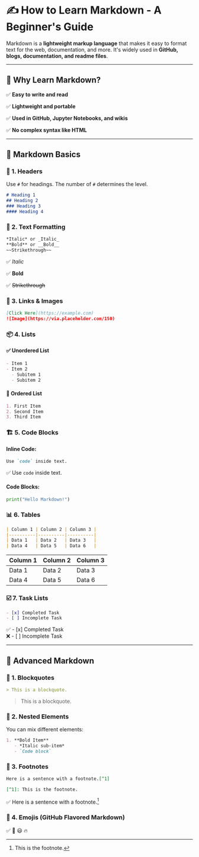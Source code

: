 # ✍️ How to Learn Markdown - A Beginner's Guide

Markdown is a **lightweight markup language** that makes it easy to format text for the web, documentation, and more. It's widely used in **GitHub, blogs, documentation, and readme files**.

---

## 📌 Why Learn Markdown?

✅ **Easy to write and read**

✅ **Lightweight and portable**

✅ **Used in GitHub, Jupyter Notebooks, and wikis**

✅ **No complex syntax like HTML**

---

## 📜 Markdown Basics

### 📂 1. Headers
Use `#` for headings. The number of `#` determines the level.
```md
# Heading 1
## Heading 2
### Heading 3
#### Heading 4
```

### 📝 2. Text Formatting
```md
*Italic* or _Italic_
**Bold** or __Bold__
~~Strikethrough~~
```
✅ *Italic*

✅ **Bold** 

✅ ~~Strikethrough~~

### 🔗 3. Links & Images
```md
[Click Here](https://example.com)
![Image](https://via.placeholder.com/150)
```

### 📦 4. Lists
#### ✅ Unordered List
```md
- Item 1
- Item 2
  - Subitem 1
  - Subitem 2
```

#### 🔢 Ordered List
```md
1. First Item
2. Second Item
3. Third Item
```

### 🏗️ 5. Code Blocks
#### Inline Code:
```md
Use `code` inside text.
```
✅ Use `code` inside text.

#### Code Blocks:

```python
print("Hello Markdown!")
```

### 📊 6. Tables
```md
| Column 1 | Column 2 | Column 3 |
|----------|----------|----------|
| Data 1   | Data 2   | Data 3   |
| Data 4   | Data 5   | Data 6   |
```

| Column 1 | Column 2 | Column 3 |
|----------|----------|----------|
| Data 1   | Data 2   | Data 3   |
| Data 4   | Data 5   | Data 6   |

### ☑️ 7. Task Lists
```md
- [x] Completed Task
- [ ] Incomplete Task
```
✅ - [x] Completed Task  
❌ - [ ] Incomplete Task

---

## 🚀 Advanced Markdown

### 📜 1. Blockquotes
```md
> This is a blockquote.
```
> This is a blockquote.

### 🔀 2. Nested Elements
You can mix different elements:
```md
1. **Bold Item**
   - *Italic sub-item*
   - `Code block`
```

### 📑 3. Footnotes
```md
Here is a sentence with a footnote.[^1]

[^1]: This is the footnote.
```
✅ Here is a sentence with a footnote.[^1]

[^1]: This is the footnote.

### 🎨 4. Emojis (GitHub Flavored Markdown)

✅ 🚀 😃 🔥
